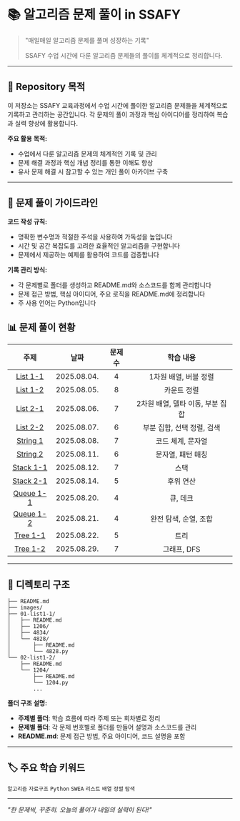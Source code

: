 # 📚 알고리즘 문제 풀이 in SSAFY

> "매일매일 알고리즘 문제를 풀며 성장하는 기록"
>
> SSAFY 수업 시간에 다룬 알고리즘 문제들의 풀이를 체계적으로 정리합니다.

---

## 🎯 Repository 목적

이 저장소는 SSAFY 교육과정에서 수업 시간에 풀이한 알고리즘 문제들을 체계적으로 기록하고 관리하는 공간입니다. 각 문제의 풀이 과정과 핵심 아이디어를 정리하여 복습과 실력 향상에 활용합니다.

**주요 활용 목적:**
- 수업에서 다룬 알고리즘 문제의 체계적인 기록 및 관리
- 문제 해결 과정과 핵심 개념 정리를 통한 이해도 향상
- 유사 문제 해결 시 참고할 수 있는 개인 풀이 아카이브 구축

---

## 📝 문제 풀이 가이드라인

**코드 작성 규칙:**
- 명확한 변수명과 적절한 주석을 사용하여 가독성을 높입니다
- 시간 및 공간 복잡도를 고려한 효율적인 알고리즘을 구현합니다
- 문제에서 제공하는 예제를 활용하여 코드를 검증합니다

**기록 관리 방식:**
- 각 문제별로 폴더를 생성하고 README.md와 소스코드를 함께 관리합니다
- 문제 접근 방법, 핵심 아이디어, 주요 로직을 README.md에 정리합니다
- 주 사용 언어는 Python입니다

## 📊 문제 풀이 현황

| 주제 | 날짜 | 문제 수 | 학습 내용 |
|:---:|:---:|:---:| :---: |
| [List 1-1](./01-list1-1/) | 2025.08.04. | 4 | 1차원 배열, 버블 정렬 |
| [List 1-2](./02-list1-2/) | 2025.08.05. | 8 | 카운트 정렬 |
| [List 2-1](./03-list2-1/) | 2025.08.06. | 7 | 2차원 배열, 델타 이동, 부분 집합 |
| [List 2-2](./04-list2-2/) | 2025.08.07. | 6 | 부분 집합, 선택 정렬, 검색 |
| [String 1](./05-string1/) | 2025.08.08. | 7 | 코드 체계, 문자열 |
| [String 2](./06-string2/) | 2025.08.11. | 6 | 문자열, 패턴 매칭 |
| [Stack 1-1](./07-stack1-1/) | 2025.08.12. | 7 | 스택 |
| [Stack 2-1](./08-stack2-1/) | 2025.08.14. | 5 | 후위 연산 |
| [Queue 1-1](./09-queue1-1/) | 2025.08.20. | 4 | 큐, 데크 |
| [Queue 1-2](./10-queue1-2/) | 2025.08.21. | 4 | 완전 탐색, 순열, 조합 |
| [Tree 1-1](./11-tree1-1/) | 2025.08.22. | 5 | 트리 |
| [Tree 1-2](./12-tree1-2/) | 2025.08.29. | 7 | 그래프, DFS |


---

## 📁 디렉토리 구조
```buildoutcfg
├── README.md
├── images/
├── 01-list1-1/
│   ├── README.md
│   ├── 1206/
│   ├── 4834/
│   └── 4828/
│       ├── README.md
│       └── 4828.py
└── 02-list1-2/
    ├── README.md
    └── 1204/
        ├── README.md
        └── 1204.py
        ...
```

**폴더 구조 설명:**
- **주제별 폴더**: 학습 흐름에 따라 주제 또는 회차별로 정리
- **문제별 폴더**: 각 문제 번호별로 폴더를 만들어 설명과 소스코드를 관리
- **README.md**: 문제 접근 방법, 주요 아이디어, 코드 설명을 포함

---

## 🏷️ 주요 학습 키워드

`알고리즘` `자료구조` `Python` `SWEA` `리스트` `배열` `정렬` `탐색`

---

*"한 문제씩, 꾸준히. 오늘의 풀이가 내일의 실력이 된다!"*